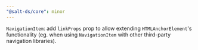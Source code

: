```yaml
---
"@salt-ds/core": minor
---
```


`NavigationItem`: add `linkProps` prop to allow extending `HTMLAnchorElement`'s functionality (eg. when using `NavigationItem` with other third-party navigation libraries).
